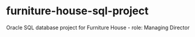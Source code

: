 # furniture-house-sql-project
Oracle SQL database project for Furniture House - role: Managing Director
